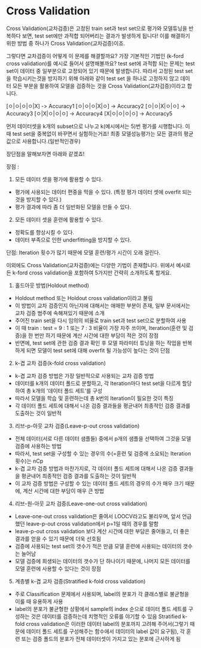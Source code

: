 # Cross Validation

Cross Validation(교차검증)은 고정된 train set과 test set으로 평가와 모델튜닝을 반복하다 보면, test set에만 과적합 되어버리는 결과가 발생하게 됩니다! 이를 해결하기 위한 방법 중 하나가 Cross Validation(교차검증)이죠.

그렇다면 교차검증이 어떻게 이 문제를 해결할까요? 가장 기본적인 기법인 (k-ford cross validation)를 예시로 들어서 설명해볼까요? test set에 과적합 되는 문제는 test set이 데이터 중 일부분으로 고정되어 있기 때문에 발생합니다. 따라서 고정된 test set을 학습시키는것을 방지하기 위해 아래와 같이 test set 을 하나로 고정하지 않고 데이터 모든 부분을 활용하여 모델을 검증하는 것을 Cross Validation(교차검증)이라고 합니다. 

[ㅇ|ㅇ|ㅇ|ㅇ|X]  -> Accuracy1
[ㅇ|ㅇ|ㅇ|X|ㅇ] -> Accuracy2
[ㅇ|ㅇ|X|ㅇ|ㅇ] -> Accuracy3
[ㅇ|X|ㅇ|ㅇ|ㅇ] -> Accuracy4
[X|ㅇ|ㅇ|ㅇ|ㅇ] -> Accuracy5

먼저 데이터셋을 k개의 subset으로 나누고 k(예시에서는 5)번 평가를 시행합니다. 이때 test set을 중복없이 바꾸면서 실험하는거죠! 최종 모델성능평가는 모든 결과의 평균값으로 사용합니다.(일반적인경우)

장단점을 말해보자면 아래와 같겠죠!

장점 :
1. 모든 데이터 셋을 평가에 활용할 수 있다.
- 평가에 사용되는 데이터 편중을 막을 수 있다.
(특정 평가 데이터 셋에 overfit 되는 것을 방지할 수 있다.)
- 평가 결과에 따라 좀 더 일반화된 모델을 만들 수 있다.
2. 모든 데이터 셋을 훈련에 활용할 수 있다.
- 정확도를 향상시킬 수 있다.
- 데이터 부족으로 인한 underfitting을 방지할 수 있다.

단점: 
Iteration 횟수가 많기 때문에 모델 훈련/평가 시간이 오래 걸린다.

이외에도 Cross Validation(교차검증)에는 다양한 기법이 존재합니다. 위에서 예시로 든 k-ford cross validation을 포함하여 5가지만 간략히 소개하도록 할게요.


1. 홀드아웃 방법(Holdout method)
- Holdout method 또는 Holdout cross validation이라고 불림
- 이 방법이 교차 검증인지 아닌지에 대해서는 애매한 부분이 존재, 일부 문서에서는 교차 검증 범주에 속해져있기 때문에 소개
- 주어진 train set을 다시 임의의 비율로 train set과 test set으로 분할하여 사용
- 이 때 train : test = 9 : 1 또는 7 : 3 비율이 가장 자주 쓰이며, Iteration(훈련 및 검증)을 한 번만 하기 때문에 계산 시간에 대한 부담이 적은 것이 장점
- 반면에, test set에 관한 검증 결과 확인 후 모델 파라미터 튜닝을 하는 작업을 반복하게 되면 모델이 test set에 대해 overfit 될 가능성이 높다는 것이 단점

2. k-겹 교차 검증(k-fold cross validation)
- k-겹 교차 검증 방법은 가장 일반적으로 사용되는 교차 검증 방법
- 데이터를 k개의 데이터 폴드로 분할하고, 각 Iteration마다 test set을 다르게 할당하여 총 k개의 '데이터 폴드 세트'를 구성
- 따라서 모델을 학습 및 훈련하는데 총 k번의 Iteration이 필요한 것이 특징
- 각 데이터 폴드 세트에 대해서 나온 검증 결과들을 평균내어 최종적인 검증 결과를 도출하는 것이 일반적

3. 리브-p-아웃 교차 검증(Leave-p-out cross validation)
- 전체 데이터(서로 다른 데이터 샘플들) 중에서 p개의 샘플을 선택하여 그것을 모델 검증에 사용하는 방법
- 따라서, test set을 구성할 수 있는 경우의 수(=훈련 및 검증에 소요되는 Iteration 횟수)는 nCp
- k-겹 교차 검증 방법과 마찬가지로, 각 데이터 폴드 세트에 대해서 나온 검증 결과들을 평균내어 최종적인 검증 결과를 도출하는 것이 일반적
- 이 교차 검증 방법은 구성할 수 있는 데이터 폴드 세트의 경우의 수가 매우 크기 때문에, 계산 시간에 대한 부담이 매우 큰 방법

4. 리브-원-아웃 교차 검증(Leave-one-out cross validation)
- Leave-one-out cross validation은 줄여서 LOOCV라고도 불리우며, 앞서 언급했던 leave-p-out cross validation에서 p=1일 때의 경우를 말함
- leave-p-out cross validation 보다 계산 시간에 대한 부담은 줄어들고, 더 좋은 결과를 얻을 수 있기 때문에 더욱 선호됨
- 검증에 사용되는 test set의 갯수가 적은 만큼 모델 훈련에 사용되는 데이터의 갯수는 늘어남
- 모델 검증에 희생되는 데이터의 갯수가 단 하나이기 때문에, 나머지 모든 데이터를 모델 훈련에 사용할 수 있다는 것이 장점

5. 계층별 k-겹 교차 검증(Stratified k-fold cross validation)
- 주로 Classification 문제에서 사용되며, label의 분포가 각 클래스별로 불균형을 이룰 때 유용하게 사용
- label의 분포가 불균형한 상황에서 sample의 index 순으로 데이터 폴드 세트를 구성하는 것은 데이터를 검증하는데 치명적인 오류를 야기할 수 있음 Stratified k-fold cross validation은 이러한 데이터 label의 분포까지 고려해 주어서(그렇기 때문에 데이터 폴드 세트를 구성해주는 함수에서 데이터의 label 값이 요구됨), 각 훈련 또는 검증 폴드의 분포가 전체 데이터셋이 가지고 있는 분포에 근사하게 됨
